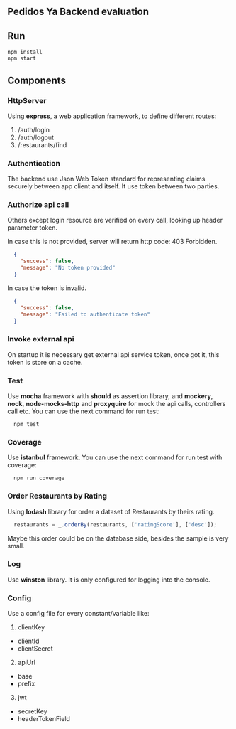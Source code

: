 ## Pedidos Ya Backend evaluation

## Run

```
npm install
npm start
```

## Components

### HttpServer
Using **express**, a web application framework, to define different routes:
1. /auth/login
2. /auth/logout
3. /restaurants/find

### Authentication
The backend use Json Web Token standard for representing claims securely between app client and itself. It use token between two parties.

### Authorize api call
Others except login resource are verified on every call, looking up header parameter token.

In case this is not provided, server will return http code: 403 Forbidden.
```json
  {
    "success": false,
    "message": "No token provided"
  }
```
In case the token is invalid.
```json
  {
    "success": false,
    "message": "Failed to authenticate token"
  }
```

### Invoke external api
On startup it is necessary get external api service token, once got it, this token is store on a cache.


### Test
Use **mocha** framework with **should** as assertion library, and **mockery**, **nock**, **node-mocks-http** and **proxyquire** for mock the api calls, controllers call etc.
You can use the next command for run test:
```
  npm test
```

### Coverage
Use **istanbul** framework. You can use the next command for run test with coverage:
```
  npm run coverage
```

### Order Restaurants by Rating
Using **lodash** library for order a dataset of Restaurants by theirs rating.
```javascript
  restaurants = _.orderBy(restaurants, ['ratingScore'], ['desc']);
```
Maybe this order could be on the database side, besides the sample is very small.

### Log
Use **winston** library. It is only configured for logging into the console.

### Config
Use a config file for every constant/variable like:
1. clientKey
  - clientId
  - clientSecret
2. apiUrl
  - base
  - prefix
3. jwt
  - secretKey
  - headerTokenField
